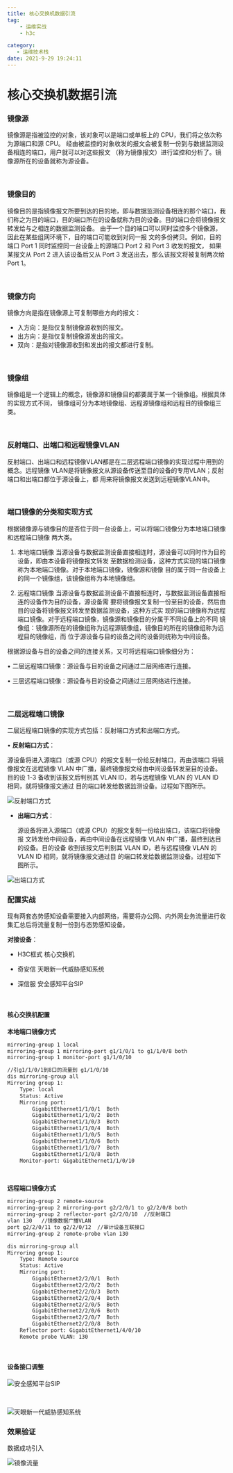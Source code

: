 ```yaml
---
title: 核心交换机数据引流
tag: 
    - 运维实战
    - h3c

category: 
   - 运维技术栈
date: 2021-9-29 19:24:11
---
```




# 核心交换机数据引流



### 镜像源 

镜像源是指被监控的对象，该对象可以是端口或单板上的 CPU，我们将之依次称为源端口和源 CPU。 经由被监控的对象收发的报文会被复制一份到与数据监测设备相连的端口，用户就可以对这些报文 （称为镜像报文）进行监控和分析了。镜像源所在的设备就称为源设备。 

<br>

### 镜像目的

 镜像目的是指镜像报文所要到达的目的地，即与数据监测设备相连的那个端口，我们称之为目的端口，目的端口所在的设备就称为目的设备。目的端口会将镜像报文转发给与之相连的数据监测设备。 由于一个目的端口可以同时监控多个镜像源，因此在某些组网环境下，目的端口可能收到对同一报 文的多份拷贝。例如，目的端口 Port 1 同时监控同一台设备上的源端口 Port 2 和 Port 3 收发的报文， 如果某报文从 Port 2 进入该设备后又从 Port 3 发送出去，那么该报文将被复制两次给 Port 1。 

<br>

### 镜像方向 

镜像方向是指在镜像源上可复制哪些方向的报文： 

- 入方向：是指仅复制镜像源收到的报文。 
- 出方向：是指仅复制镜像源发出的报文。 
- 双向：是指对镜像源收到和发出的报文都进行复制。

<br>

### 镜像组 

镜像组是一个逻辑上的概念，镜像源和镜像目的都要属于某一个镜像组。根据具体的实现方式不同， 镜像组可分为本地镜像组、远程源镜像组和远程目的镜像组三类。

<br>

### 反射端口、出端口和远程镜像VLAN 

反射端口、出端口和远程镜像VLAN都是在二层远程端口镜像的实现过程中用到的概念。远程镜像 VLAN是将镜像报文从源设备传送至目的设备的专用VLAN；反射端口和出端口都位于源设备上，都 用来将镜像报文发送到远程镜像VLAN中。

<br>

###  端口镜像的分类和实现方式

根据镜像源与镜像目的是否位于同一台设备上，可以将端口镜像分为本地端口镜像和远程端口镜像 两大类。 

1. 本地端口镜像 当源设备与数据监测设备直接相连时，源设备可以同时作为目的设备，即由本设备将镜像报文转发 至数据检测设备，这种方式实现的端口镜像称为本地端口镜像。对于本地端口镜像，镜像源和镜像 目的属于同一台设备上的同一个镜像组，该镜像组称为本地镜像组。

2. 远程端口镜像 当源设备与数据监测设备不直接相连时，与数据监测设备直接相连的设备作为目的设备，源设备需 要将镜像报文复制一份至目的设备，然后由目的设备将镜像报文转发至数据监测设备，这种方式实 现的端口镜像称为远程端口镜像。对于远程端口镜像，镜像源和镜像目的分属于不同设备上的不同 镜像组：镜像源所在的镜像组称为远程源镜像组，镜像目的所在的镜像组称为远程目的镜像组，而 位于源设备与目的设备之间的设备则统称为中间设备。 

根据源设备与目的设备之间的连接关系，又可将远程端口镜像细分为：

 • 二层远程端口镜像：源设备与目的设备之间通过二层网络进行连接。

 • 三层远程端口镜像：源设备与目的设备之间通过三层网络进行连接。 

<br>

### 二层远程端口镜像 

二层远程端口镜像的实现方式包括：反射端口方式和出端口方式。 

• **反射端口方式**：

源设备将进入源端口（或源 CPU）的报文复制一份给反射端口，再由该端口 将镜像报文在远程镜像 VLAN 中广播，最终镜像报文经由中间设备转发至目的设备。目的设 1-3  备收到该报文后判别其 VLAN ID，若与远程镜像 VLAN 的 VLAN ID 相同，就将镜像报文通过 目的端口转发给数据监测设备。过程如下图所示。

![反射端口方式](https://xin997.oss-cn-beijing.aliyuncs.com/xinblogs/webimg-Linux/elks/image-20211229142927190.png)

- **出端口方式**：

  源设备将进入源端口（或源 CPU）的报文复制一份给出端口，该端口将镜像报 文转发给中间设备，再由中间设备在远程镜像 VLAN 中广播，最终到达目的设备。目的设备 收到该报文后判别其 VLAN ID，若与远程镜像 VLAN 的 VLAN ID 相同，就将镜像报文通过目 的端口转发给数据监测设备。过程如下图所示。

![出端口方式](https://xin997.oss-cn-beijing.aliyuncs.com/xinblogs/webimg-Linux/elks/image-20211229143016134.png)





### 配置实战

现有两套态势感知设备需要接入内部网络，需要将办公网、内外网业务流量进行收集汇总后将流量复制一份到与态势感知设备。

**对接设备**：

- H3C框式 核心交换机

- 奇安信 天眼新一代威胁感知系统
- 深信服 安全感知平台SIP

<br>



#### 核心交换机配置

**本地端口镜像方式**

```sh
mirroring-group 1 local
mirroring-group 1 mirroring-port g1/1/0/1 to g1/1/0/8 both
mirroring-group 1 monitor-port g1/1/0/10

//引g1/1/0/1到8口的流量到 g1/1/0/10
dis mirroring-group all
Mirroring group 1:
    Type: local
    Status: Active
    Mirroring port:
        GigabitEthernet1/1/0/1  Both
        GigabitEthernet1/1/0/2  Both
        GigabitEthernet1/1/0/3  Both
        GigabitEthernet1/1/0/4  Both
        GigabitEthernet1/1/0/5  Both
        GigabitEthernet1/1/0/6  Both
        GigabitEthernet1/1/0/7  Both
        GigabitEthernet1/1/0/8  Both
    Monitor-port: GigabitEthernet1/1/0/10
```

<br>

**远程端口镜像方式**

```sh
mirroring-group 2 remote-source
mirroring-group 2 mirroring-port g2/2/0/1 to g2/2/0/8 both
mirroring-group 2 reflector-port g2/2/0/10  //反射端口
vlan 130   //镜像数据广播VLAN
port g2/2/0/11 to g2/2/0/12  //审计设备互联接口
mirroring-group 2 remote-probe vlan 130

dis mirroring-group all
Mirroring group 1:
    Type: Remote source
    Status: Active
    Mirroring port:
        GigabitEthernet2/2/0/1  Both
        GigabitEthernet2/2/0/2  Both
        GigabitEthernet2/2/0/3  Both
        GigabitEthernet2/2/0/4  Both
        GigabitEthernet2/2/0/5  Both
        GigabitEthernet2/2/0/6  Both
        GigabitEthernet2/2/0/7  Both
        GigabitEthernet2/2/0/8  Both
    Reflector port: GigabitEthernet1/4/0/10
    Remote probe VLAN: 130
```



<br>

#### 设备接口调整

![安全感知平台SIP](https://xin997.oss-cn-beijing.aliyuncs.com/xinblogs/webimg-Linux/elks/image-20211229152453185.png)

<br>

![天眼新一代威胁感知系统](https://xin997.oss-cn-beijing.aliyuncs.com/xinblogs/webimg-Linux/elks/image-20211229152552258.png)



### 效果验证

数据成功引入

![镜像流量](https://xin997.oss-cn-beijing.aliyuncs.com/xinblogs/webimg-Linux/elks/image-20211229153923313.png)

